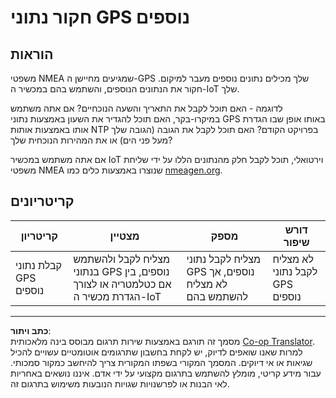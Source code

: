 <!--
CO_OP_TRANSLATOR_METADATA:
{
  "original_hash": "bded364fc06ce37d7a76aed3be1ba73a",
  "translation_date": "2025-08-27T22:54:28+00:00",
  "source_file": "3-transport/lessons/1-location-tracking/assignment.md",
  "language_code": "he"
}
-->
# חקור נתוני GPS נוספים

## הוראות

משפטי NMEA שמגיעים מחיישן ה-GPS שלך מכילים נתונים נוספים מעבר למיקום. חקור את הנתונים הנוספים, והשתמש בהם במכשיר ה-IoT שלך.

לדוגמה - האם תוכל לקבל את התאריך והשעה הנוכחיים? אם אתה משתמש במיקרו-בקר, האם תוכל להגדיר את השעון באמצעות נתוני GPS באותו אופן שבו הגדרת אותו באמצעות אותות NTP בפרויקט הקודם? האם תוכל לקבל את הגובה (הגובה שלך מעל פני הים) או את המהירות הנוכחית שלך?

אם אתה משתמש במכשיר IoT וירטואלי, תוכל לקבל חלק מהנתונים הללו על ידי שליחת משפטי NMEA שנוצרו באמצעות כלים כמו [nmeagen.org](https://www.nmeagen.org).

## קריטריונים

| קריטריון | מצטיין | מספק | דורש שיפור |
| -------- | ------- | ----- | ----------- |
| קבלת נתוני GPS נוספים | מצליח לקבל ולהשתמש בנתוני GPS נוספים, בין אם כטלמטריה או לצורך הגדרת מכשיר ה-IoT | מצליח לקבל נתוני GPS נוספים, אך לא מצליח להשתמש בהם | לא מצליח לקבל נתוני GPS נוספים |

---

**כתב ויתור**:  
מסמך זה תורגם באמצעות שירות תרגום מבוסס בינה מלאכותית [Co-op Translator](https://github.com/Azure/co-op-translator). למרות שאנו שואפים לדיוק, יש לקחת בחשבון שתרגומים אוטומטיים עשויים להכיל שגיאות או אי דיוקים. המסמך המקורי בשפתו המקורית צריך להיחשב כמקור סמכותי. עבור מידע קריטי, מומלץ להשתמש בתרגום מקצועי על ידי אדם. איננו נושאים באחריות לאי הבנות או לפרשנויות שגויות הנובעות משימוש בתרגום זה.